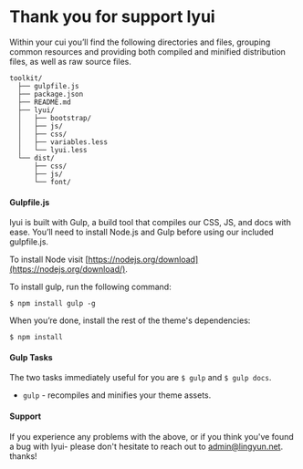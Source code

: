 # Thank you for support lyui #

Within your cui you’ll find the following directories and files, grouping common resources and providing both compiled and minified distribution files, as well as raw source files.

```
toolkit/
  ├── gulpfile.js
  ├── package.json
  ├── README.md
  ├── lyui/
  │   ├── bootstrap/
  │   ├── js/
  │   ├── css/
  │   ├── variables.less
  │   └── lyui.less
  └── dist/
      ├── css/
      ├── js/
      └── font/
```


#### Gulpfile.js

lyui is built with Gulp, a build tool that compiles our CSS, JS, and docs with ease. You’ll need to install Node.js and Gulp before using our included gulpfile.js.

To install Node visit [https://nodejs.org/download](https://nodejs.org/download/).

To install gulp, run the following command:

```
$ npm install gulp -g
```

When you’re done, install the rest of the theme's dependencies:

```
$ npm install
```


#### Gulp Tasks

The two tasks immediately useful for you are `$ gulp` and `$ gulp docs`.

+ `gulp` - recompiles and minifies your theme assets.


#### Support

If you experience any problems with the above, or if you think you've found a bug with lyui- please don't hesitate to reach out to admin@lingyun.net. thanks!
